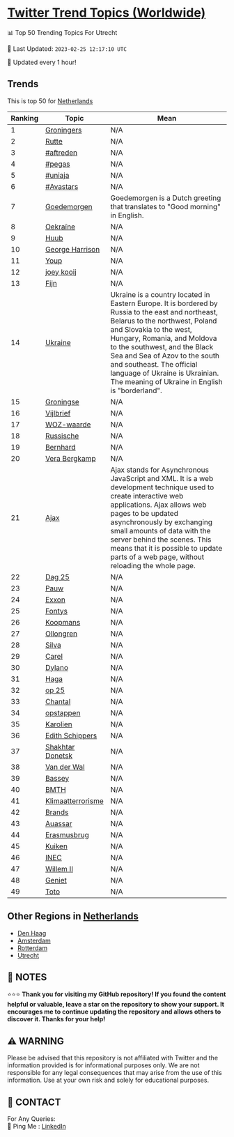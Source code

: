[Twitter Trend Topics (Worldwide)](https://github.com/ErcinDedeoglu/Twitter-Trend-Topics)
==========


📊 Top 50 Trending Topics For Utrecht

📆 Last Updated: `2023-02-25 12:17:10 UTC`

🔧 Updated every 1 hour!


## Trends

This is top 50 for [Netherlands](</Netherlands>)

| Ranking | Topic | Mean |
| ------- | ------------ | ------------ |
| 1 | [Groningers](http://twitter.com/search?q=Groningers) | N/A |
| 2 | [Rutte](http://twitter.com/search?q=Rutte) | N/A |
| 3 | [#aftreden](http://twitter.com/search?q=%23aftreden) | N/A |
| 4 | [#pegas](http://twitter.com/search?q=%23pegas) | N/A |
| 5 | [#uniaja](http://twitter.com/search?q=%23uniaja) | N/A |
| 6 | [#Avastars](http://twitter.com/search?q=%23Avastars) | N/A |
| 7 | [Goedemorgen](http://twitter.com/search?q=Goedemorgen) | Goedemorgen is a Dutch greeting that translates to "Good morning" in English. |
| 8 | [Oekraïne](http://twitter.com/search?q=Oekra%c3%afne) | N/A |
| 9 | [Huub](http://twitter.com/search?q=Huub) | N/A |
| 10 | [George Harrison](http://twitter.com/search?q=George+Harrison) | N/A |
| 11 | [Youp](http://twitter.com/search?q=Youp) | N/A |
| 12 | [joey kooij](http://twitter.com/search?q=joey+kooij) | N/A |
| 13 | [Fijn](http://twitter.com/search?q=Fijn) | N/A |
| 14 | [Ukraine](http://twitter.com/search?q=Ukraine) | Ukraine is a country located in Eastern Europe. It is bordered by Russia to the east and northeast, Belarus to the northwest, Poland and Slovakia to the west, Hungary, Romania, and Moldova to the southwest, and the Black Sea and Sea of Azov to the south and southeast. The official language of Ukraine is Ukrainian. The meaning of Ukraine in English is "borderland". |
| 15 | [Groningse](http://twitter.com/search?q=Groningse) | N/A |
| 16 | [Vijlbrief](http://twitter.com/search?q=Vijlbrief) | N/A |
| 17 | [WOZ-waarde](http://twitter.com/search?q=WOZ-waarde) | N/A |
| 18 | [Russische](http://twitter.com/search?q=Russische) | N/A |
| 19 | [Bernhard](http://twitter.com/search?q=Bernhard) | N/A |
| 20 | [Vera Bergkamp](http://twitter.com/search?q=Vera+Bergkamp) | N/A |
| 21 | [Ajax](http://twitter.com/search?q=Ajax) | Ajax stands for Asynchronous JavaScript and XML. It is a web development technique used to create interactive web applications. Ajax allows web pages to be updated asynchronously by exchanging small amounts of data with the server behind the scenes. This means that it is possible to update parts of a web page, without reloading the whole page. |
| 22 | [Dag 25](http://twitter.com/search?q=Dag+25) | N/A |
| 23 | [Pauw](http://twitter.com/search?q=Pauw) | N/A |
| 24 | [Exxon](http://twitter.com/search?q=Exxon) | N/A |
| 25 | [Fontys](http://twitter.com/search?q=Fontys) | N/A |
| 26 | [Koopmans](http://twitter.com/search?q=Koopmans) | N/A |
| 27 | [Ollongren](http://twitter.com/search?q=Ollongren) | N/A |
| 28 | [Silva](http://twitter.com/search?q=Silva) | N/A |
| 29 | [Carel](http://twitter.com/search?q=Carel) | N/A |
| 30 | [Dylano](http://twitter.com/search?q=Dylano) | N/A |
| 31 | [Haga](http://twitter.com/search?q=Haga) | N/A |
| 32 | [op 25](http://twitter.com/search?q=op+25) | N/A |
| 33 | [Chantal](http://twitter.com/search?q=Chantal) | N/A |
| 34 | [opstappen](http://twitter.com/search?q=opstappen) | N/A |
| 35 | [Karolien](http://twitter.com/search?q=Karolien) | N/A |
| 36 | [Edith Schippers](http://twitter.com/search?q=Edith+Schippers) | N/A |
| 37 | [Shakhtar Donetsk](http://twitter.com/search?q=Shakhtar+Donetsk) | N/A |
| 38 | [Van der Wal](http://twitter.com/search?q=Van+der+Wal) | N/A |
| 39 | [Bassey](http://twitter.com/search?q=Bassey) | N/A |
| 40 | [BMTH](http://twitter.com/search?q=BMTH) | N/A |
| 41 | [Klimaatterrorisme](http://twitter.com/search?q=Klimaatterrorisme) | N/A |
| 42 | [Brands](http://twitter.com/search?q=Brands) | N/A |
| 43 | [Auassar](http://twitter.com/search?q=Auassar) | N/A |
| 44 | [Erasmusbrug](http://twitter.com/search?q=Erasmusbrug) | N/A |
| 45 | [Kuiken](http://twitter.com/search?q=Kuiken) | N/A |
| 46 | [INEC](http://twitter.com/search?q=INEC) | N/A |
| 47 | [Willem II](http://twitter.com/search?q=Willem+II) | N/A |
| 48 | [Geniet](http://twitter.com/search?q=Geniet) | N/A |
| 49 | [Toto](http://twitter.com/search?q=Toto) | N/A |



## Other Regions in [Netherlands](</Netherlands>)

* [Den Haag](</Netherlands/Den Haag.md>)
* [Amsterdam](</Netherlands/Amsterdam.md>)
* [Rotterdam](</Netherlands/Rotterdam.md>)
* [Utrecht](</Netherlands/Utrecht.md>)



## 📝 NOTES

⭐⭐⭐ **Thank you for visiting my GitHub repository! If you found the content helpful or valuable, leave a star on the repository to show your support. It encourages me to continue updating the repository and allows others to discover it. Thanks for your help!**


## ⚠️ WARNING

Please be advised that this repository is not affiliated with Twitter and the information provided is for informational purposes only. We are not responsible for any legal consequences that may arise from the use of this information. Use at your own risk and solely for educational purposes.


## 📨 CONTACT

 For Any Queries:  
            🏓 Ping Me : [LinkedIn](https://www.linkedin.com/in/ercindedeoglu/)
